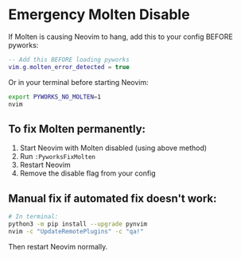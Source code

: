 # Emergency Molten Disable

If Molten is causing Neovim to hang, add this to your config BEFORE pyworks:

```lua
-- Add this BEFORE loading pyworks
vim.g.molten_error_detected = true
```

Or in your terminal before starting Neovim:
```bash
export PYWORKS_NO_MOLTEN=1
nvim
```

## To fix Molten permanently:

1. Start Neovim with Molten disabled (using above method)
2. Run `:PyworksFixMolten`
3. Restart Neovim
4. Remove the disable flag from your config

## Manual fix if automated fix doesn't work:

```bash
# In terminal:
python3 -m pip install --upgrade pynvim
nvim -c "UpdateRemotePlugins" -c "qa!"
```

Then restart Neovim normally.